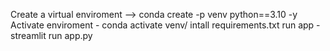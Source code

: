 Create a virtual enviroment --> conda create -p venv python==3.10 -y
Activate enviroment - conda activate venv/
intall requirements.txt
run app - streamlit run app.py
